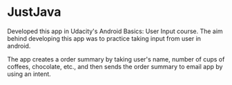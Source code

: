 # JustJava
Developed this app in Udacity's Android Basics: User Input course. The aim behind developing this app was to practice taking input from user in android.

The app creates a order summary by taking user's name, number of cups of coffees, chocolate, etc., and then sends the order summary to email app by using an intent.
